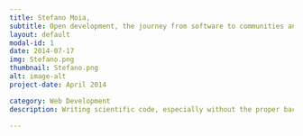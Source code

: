 ```yaml
---
title: Stefano Moia,
subtitle: Open development, the journey from software to communities and back.
layout: default
modal-id: 1
date: 2014-07-17
img: Stefano.png
thumbnail: Stefano.png
alt: image-alt
project-date: April 2014

category: Web Development
description: Writing scientific code, especially without the proper background, is difficult. Openly writing good scientific code is even more difficult, not only for the coding part, but also for the added challenges and inevitable insecurity that making something public brings along. Or is it? In this talk, we'll start with looking into practices, approaches, and tools that can help improve any type of code (and text!) writing. We will then discuss how making code open (and following open science practices in general) can make things easier, and how this action might foster not only a project, but also scientific communities. Finally, we will look into practices to work within such communities, and how such practices can improve code (and text) writing in return.

---
```




